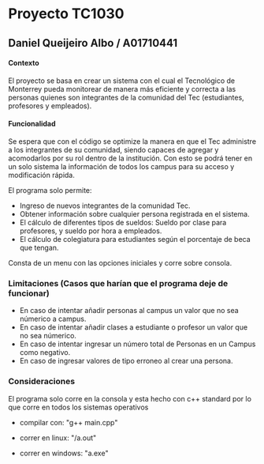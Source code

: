# Proyecto TC1030 
## Daniel Queijeiro Albo / A01710441

#### Contexto
El proyecto se basa en crear un sistema con el cual el Tecnológico de Monterrey pueda monitorear de manera más eficiente y correcta a las personas quienes son integrantes de la comunidad del Tec (estudiantes, profesores y empleados).

#### Funcionalidad
Se espera que con el código se optimize la manera en que el Tec administre a los integrantes de su comunidad, siendo capaces de agregar y acomodarlos por su rol dentro de la institución. Con esto se podrá tener en un solo sistema la información de todos los campus para su acceso y modificación rápida.

El programa solo permite:
- Ingreso de nuevos integrantes de la comunidad Tec.
- Obtener información sobre cualquier persona registrada en el sistema. 
- El cálculo de diferentes tipos de sueldos: Sueldo por clase para profesores, y sueldo por hora a empleados.
- El cálculo de colegiatura para estudiantes según el porcentaje de beca que tengan.

Consta de un menu con las opciones iniciales y corre sobre consola.

### Limitaciones (Casos que harían que el programa deje de funcionar)
- En caso de intentar añadir personas al campus un valor que no sea númerico a campus.
- En caso de intentar añadir clases a estudiante o profesor un valor que no sea númerico.
- En caso de intentar ingresar un número total de Personas en un Campus como negativo.
- En caso de ingresar valores de tipo erroneo al crear una persona.

### Consideraciones
El programa solo corre en la consola y esta hecho con c++ standard por lo que corre en todos los sistemas operativos

- compilar con: "g++ main.cpp"

- correr en linux: "/a.out"

- correr en windows: "a.exe"
